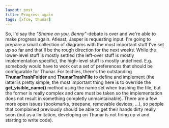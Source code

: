 ```yaml
---
layout: post
title: Progress again
tags: [xfce, thunar]
---
```


So, I'd say the *"Shame on you, Benny"*-debate is over and we're able to make progress again. Atleast, Jasper is requesting input. I'm going to prepare a small collection of diagrams with the most important stuff I've set up so far and that'll be the rough direction for the next weeks. While the lower-level stuff is mostly settled (the left-over stuff is mostly implementation specific), the high-level stuff is mostly undefined. E.g. somebody would have to work out a set of preferences that should be configurable for Thunar. For techies, there's the outstanding **ThunarTrashFolder** and **ThunarTrashFile** to define and implement (the latter is pretty simple, the most important thing here is to override the **get_visible_name()** method using the name set when trashing the file, but the former is really complex and care must be taken so the implementation does not result in something completly unmaintainable). There are a few more open issues (bookmarks, treepane, removable devices, ...), so people that complained previously should be able to get their hands dirty really soon (but as a limitation, developing on Thunar is not firing up vi and starting to write code).

